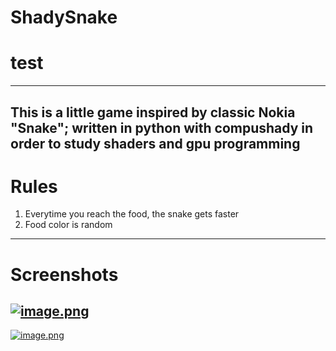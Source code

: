 # ShadySnake
# test
---
This is a little game inspired by classic Nokia "Snake"; written in python with compushady in order to study shaders and gpu programming
---
# Rules
1) Everytime you reach the food, the snake gets faster
2) Food color is random
---
# Screenshots
[![image.png](https://i.postimg.cc/Pq7V54gd/image.png)](https://postimg.cc/xkK3sKjZ)
---
[![image.png](https://i.postimg.cc/xCYJMDD5/image.png)](https://postimg.cc/KKq8hWY3)
